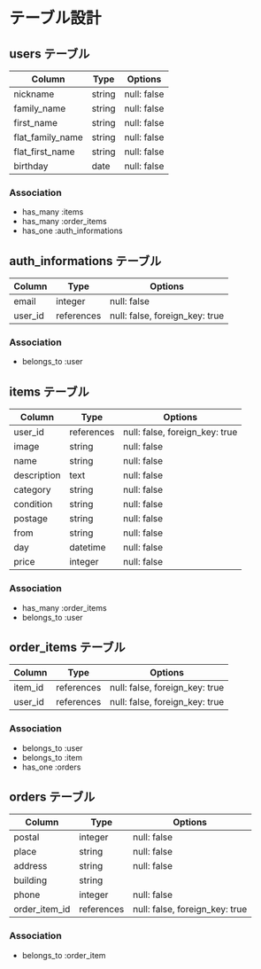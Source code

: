 # テーブル設計

## users テーブル

| Column           | Type     | Options     |
| ---------------- | -------- | ----------- |
| nickname         | string   | null: false |
| family_name      | string   | null: false |
| first_name       | string   | null: false |
| flat_family_name | string   | null: false |
| flat_first_name  | string   | null: false |
| birthday         | date     | null: false |

### Association
- has_many :items
- has_many :order_items
- has_one :auth_informations

## auth_informations テーブル

| Column  | Type       | Options                        |
| ------  | ---------- | ------------------------------ |
| email   | integer    | null: false                    |
| user_id | references | null: false, foreign_key: true |

### Association
- belongs_to :user

## items テーブル

| Column      | Type       | Options                        |
| ----------- | ---------- | ------------------------------ |
| user_id     | references | null: false, foreign_key: true |
| image       | string     |null: false                     |
| name        | string     | null: false                    |
| description | text       | null: false                    |
| category    | string     | null: false                    |
| condition   | string     | null: false                    |
| postage     | string     | null: false                    |
| from        | string     | null: false                    |
| day         | datetime   | null: false                    |
| price       | integer    | null: false                    |

### Association

- has_many :order_items
- belongs_to :user

## order_items テーブル

| Column  | Type       | Options                        |
| ------- | ---------- | ------------------------------ |
| item_id | references | null: false, foreign_key: true |
| user_id | references | null: false, foreign_key: true |

### Association

- belongs_to :user
- belongs_to :item
- has_one :orders

## orders テーブル

| Column        | Type       | Options                        |
| ------------- | ---------- | ------------------------------ |
|postal         | integer    | null: false                    |
| place         | string     | null: false                    |
| address       | string     | null: false                    |
|building       | string     |                                |
| phone         | integer    | null: false                    |
| order_item_id | references | null: false, foreign_key: true |

 ### Association

 - belongs_to :order_item
